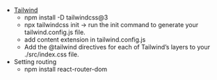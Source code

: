
- [Tailwind](https://tailwindcss.com/docs/installation/framework-guides)
  - npm install -D tailwindcss@3
  - npx tailwindcss init -> run the init command to generate your tailwind.config.js file.
  - add content extension in tailwind.config.js
  - Add the @tailwind directives for each of Tailwind’s layers to your ./src/index.css file.
- Setting routing
  - npm install react-router-dom
